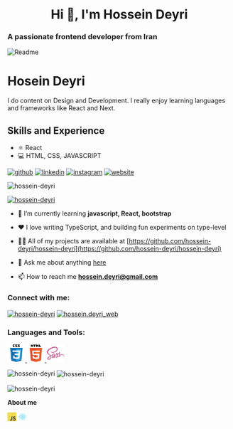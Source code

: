 

<h1 align="center">Hi 👋, I'm Hossein Deyri</h1>
<h3>A passionate frontend developer from Iran</h3>

![Readme](https://github.com/hossein-deyri/hossein-deyri/assets/136192436/39cf772d-c794-4bdb-b034-ac87bdeb0287)

# Hosein Deyri
 I do content on Design and Development. I really enjoy learning languages and frameworks like React and Next.

## Skills and Experience
* ⚛ React
* 💻 HTML, CSS, JAVASCRIPT


[<img src='https://cdn.jsdelivr.net/npm/simple-icons@3.0.1/icons/github.svg' alt='github' height='40'>](https://github.com/hossein-deyri)  [<img src='https://cdn.jsdelivr.net/npm/simple-icons@3.0.1/icons/linkedin.svg' alt='linkedin' height='40'>](https://www.linkedin.com/in/hossein-deyri/)  [<img src='https://cdn.jsdelivr.net/npm/simple-icons@3.0.1/icons/instagram.svg' alt='instagram' height='40'>](https://www.instagram.com/hossein.deyri_web/)  [<img src='https://cdn.jsdelivr.net/npm/simple-icons@3.0.1/icons/icloud.svg' alt='website' height='40'>](https://www.hoseindeyri.ir/)  



<p align="left"> <img src="https://komarev.com/ghpvc/?username=hossein-deyri&label=Profile%20views&color=0e75b6&style=flat" alt="hossein-deyri" /> </p>

<p align="left"> <a href="https://github.com/ryo-ma/github-profile-trophy"><img src="https://github-profile-trophy.vercel.app/?username=hossein-deyri" alt="hossein-deyri" /></a> </p>

- 🌱 I’m currently learning **javascript, React, bootstrap**
 
- ❤️ I love writing TypeScript, and building fun experiments on type-level
 
- 👨‍💻 All of my projects are available at [https://github.com/hossein-deyri/hossein-deyri](https://github.com/hossein-deyri/hossein-deyri)

- 💬 Ask me about anything [here](https://www.linkedin.com/in/hossein-deyri/)

- 📫 How to reach me **hossein.deyri@gmail.com**

<h3 align="left">Connect with me:</h3>
<p align="left">
<a href="https://linkedin.com/in/hossein-deyri" target="blank"><img align="center" src="https://raw.githubusercontent.com/rahuldkjain/github-profile-readme-generator/master/src/images/icons/Social/linked-in-alt.svg" alt="hossein-deyri" height="30" width="40" /></a>
<a href="https://instagram.com/hossein.deyri_web" target="blank"><img align="center" src="https://raw.githubusercontent.com/rahuldkjain/github-profile-readme-generator/master/src/images/icons/Social/instagram.svg" alt="hossein.deyri_web" height="30" width="40" /></a>
</p>

<h3 align="left">Languages and Tools:</h3>
<p align="left"> <a href="https://www.w3schools.com/css/" target="_blank" rel="noreferrer"> <img src="https://raw.githubusercontent.com/devicons/devicon/master/icons/css3/css3-original-wordmark.svg" alt="css3" width="40" height="40"/> </a> <a href="https://www.w3.org/html/" target="_blank" rel="noreferrer"> <img src="https://raw.githubusercontent.com/devicons/devicon/master/icons/html5/html5-original-wordmark.svg" alt="html5" width="40" height="40"/> </a> <a href="https://sass-lang.com" target="_blank" rel="noreferrer"> <img src="https://raw.githubusercontent.com/devicons/devicon/master/icons/sass/sass-original.svg" alt="sass" width="40" height="40"/> </a> </p>

<p><img align="left" src="https://github-readme-stats.vercel.app/api/top-langs?username=hossein-deyri&show_icons=true&locale=en&layout=compact" alt="hossein-deyri" /></p>

<p>&nbsp;<img align="center" src="https://github-readme-stats.vercel.app/api?username=hossein-deyri&show_icons=true&locale=en" alt="hossein-deyri" /></p>

<p><img align="center" src="https://github-readme-streak-stats.herokuapp.com/?user=hossein-deyri&" alt="hossein-deyri" /></p>




**About me**









<code><img height="20" alt="javascript" src="https://raw.githubusercontent.com/github/explore/80688e429a7d4ef2fca1e82350fe8e3517d3494d/topics/javascript/javascript.png"></code>
<code><img height="20" alt="react" src="https://raw.githubusercontent.com/github/explore/80688e429a7d4ef2fca1e82350fe8e3517d3494d/topics/react/react.png"></code>









